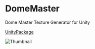 # DomeMaster

Dome Master Texture Generator for Unity

[UnityPackage](DomeMaster.unitypackage)

![Thumbnail](Thubmail.jpg)
